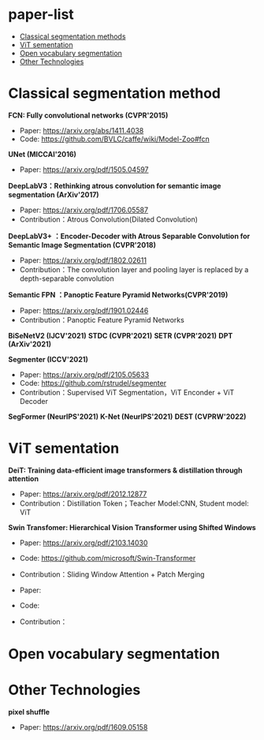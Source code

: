 # paper-list
- [Classical segmentation methods](#Classical)
- [ViT sementation](#ViT)
- [Open vocabulary segmentation](#Open)
- [Other Technologies](#Other)

<a name="Classical"></a>
# Classical segmentation method
**FCN: Fully convolutional networks (CVPR'2015)**
- Paper: https://arxiv.org/abs/1411.4038
- Code: https://github.com/BVLC/caffe/wiki/Model-Zoo#fcn

**UNet (MICCAI'2016)**
- Paper: https://arxiv.org/pdf/1505.04597

**DeepLabV3：Rethinking atrous convolution for semantic image segmentation (ArXiv'2017)**
- Paper: https://arxiv.org/pdf/1706.05587
- Contribution：Atrous Convolution(Dilated Convolution)

**DeepLabV3+ ：Encoder-Decoder with Atrous Separable Convolution for Semantic Image Segmentation (CVPR'2018)**
- Paper: https://arxiv.org/pdf/1802.02611
- Contribution：The convolution layer and pooling layer is replaced by a depth-separable convolution

**Semantic FPN ：Panoptic Feature Pyramid Networks(CVPR'2019)**
- Paper: https://arxiv.org/pdf/1901.02446
- Contribution：Panoptic Feature Pyramid Networks


**BiSeNetV2 (IJCV'2021)**
**STDC (CVPR'2021)**
**SETR (CVPR'2021)**
**DPT (ArXiv'2021)**

**Segmenter (ICCV'2021)**
- Paper: https://arxiv.org/pdf/2105.05633
- Code: https://github.com/rstrudel/segmenter
- Contribution：Supervised ViT Segmentation，ViT Enconder + ViT Decoder

**SegFormer (NeurIPS'2021)**
**K-Net (NeurIPS'2021)**
**DEST (CVPRW'2022)**

<a name="ViT"></a>
# ViT sementation
**DeiT: Training data-efficient image transformers & distillation through attention**
- Paper: https://arxiv.org/pdf/2012.12877
- Contribution：Distillation Token；Teacher Model:CNN, Student model: ViT

**Swin Transfomer: Hierarchical Vision Transformer using Shifted Windows**
- Paper: https://arxiv.org/pdf/2103.14030
- Code: https://github.com/microsoft/Swin-Transformer
- Contribution：Sliding Window Attention + Patch Merging


- Paper: 
- Code: 
- Contribution：


<a name="Open"></a>
# Open vocabulary segmentation


<a name="Other"></a>
# Other Technologies
**pixel shuffle**
- Paper: https://arxiv.org/pdf/1609.05158
